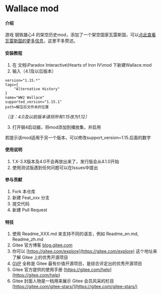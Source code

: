 # Wallace mod

#### 介绍
游戏 钢铁雄心4 的架空历史mod，添加了一个架空国家瓦雷斯国，可以[点此查看瓦雷斯国的更多信息](https://wallace-zh.mysxl.cn/)，这里不多赘述。


#### 安装教程

1.  在 文档\Paradox Interactive\Hearts of Iron IV\mod 下新建Wallace.mod
2.  输入（4.1及以后版本）
```
version="1.15.*"
tags={
	"Alternative History"
}
name="WW2 Wallace"
supported_version="1.15.1"
path=解压后文件夹的位置
```
*（注：4.0及以前版本请将所有1.15改为1.12）*

3.  打开钢4启动器，将mod添加到播放集，并启用

若提示该mod适用于另一个版本，可以修改support_version=1.15.后面的数字

#### 使用说明

1.  1.X-3.X版本及4.0不会再放出来了，发行版会从4.1.0开始
2.  使用测试版遇到任何问题可以在Issues中提出

#### 参与贡献

1.  Fork 本仓库
2.  新建 Feat_xxx 分支
3.  提交代码
4.  新建 Pull Request


#### 特技

1.  使用 Readme\_XXX.md 来支持不同的语言，例如 Readme\_en.md, Readme\_zh.md
2.  Gitee 官方博客 [blog.gitee.com](https://blog.gitee.com)
3.  你可以 [https://gitee.com/explore](https://gitee.com/explore) 这个地址来了解 Gitee 上的优秀开源项目
4.  [GVP](https://gitee.com/gvp) 全称是 Gitee 最有价值开源项目，是综合评定出的优秀开源项目
5.  Gitee 官方提供的使用手册 [https://gitee.com/help](https://gitee.com/help)
6.  Gitee 封面人物是一档用来展示 Gitee 会员风采的栏目 [https://gitee.com/gitee-stars/](https://gitee.com/gitee-stars/)
